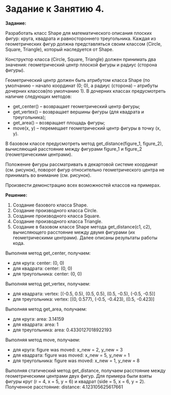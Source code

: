 # Задание к Занятию 4.

**Задание:**

Разработать класс Shape для математического описания плоских фигур:
круга, квадрата и равностороннего треугольника. Каждая из геометрических фигур должна представляться своим классом (Circle, Square, Triangle), который наследуется от Shape.

Конструктор класса (Circle, Square, Triangle) должен принимать два значения: геометрический центр плоской фигуры и радиус (сторона фигуры).

Геометрический центр должен быть атрибутом класса Shape (по умолчанию – начало координат (0; 0), а радиус (сторона) – атрибуты дочерних классов(по умолчанию 1).
В дочерних классах предусмотреть наличие следующих методов:
- get_center() – возвращает геометрический центр фигуры;
- get_vertex() – возвращает вершины фигуры (для квадрата и треугольника);
- get_area() – возвращает площадь фигуры;
- move(x, y) – перемещает геометрический центр фигуры в точку (x, y).

В базовом классе предусмотреть метод get_distance(figure_1, figure_2), вычисляющий расстояние между фигурами figure_1 и figure_2 (геометрическими центрами).

Положение фигуры рассматривать в декартовой системе координат (см. рисунок), поворот фигур относительно геометрического центра не принимать во внимание (см. рисунок).

Произвести демонстрацию всех возможностей классов на примерах.

**Решение:**

1. Создание базового класса Shape.
2. Создание производного класса Circle.
3. Создание производного класса Square.
4. Создание производного класса Triangle.
5. Создание в базовом классе Shape метода get_distance(c1, с2), вычисляющего расстояние между двумя фигурами (их геометрическими центрами).
Далее описаны результаты работы кода.

Выполняя метод get_center, получаем:
- для круга: center: (0, 0)
- для квадрата: center: (0, 0)
- для треугольника: center: (0, 0)

Выполняя метод get_vertex, получаем:
- для квадрата: vertex: [(-0.5, 0.5), (0.5, 0.5), (0.5, -0.5), (-0.5, -0.5)]
- для треугольника: vertex: [(0, 0.577), (-0.5, -0.423), (0.5, -0.423)]

Выполняя метод get_area, получаем:
- для круга: area: 3.14159
- для квадрата: area: 1
- для треугольника: area: 0.4330127018922193

Выполняя метод move, получаем:
- для круга: figure was moved: x_new = 2, y_new = 3
- для квадрата: figure was moved: x_new = 5, y_new = 1
- для треугольника: figure was moved: x_new = 1, y_new = 8

Выполняя статический метод get_distance, получаем расстояние между геометрическими центрами двух фигур. Для примера были взяты фигуры круг (r = 4, x = 5, y = 6) и квадрат (side = 5, x = 6, y = 2). 
Полученное расстояние: distance: 4.123105625617661